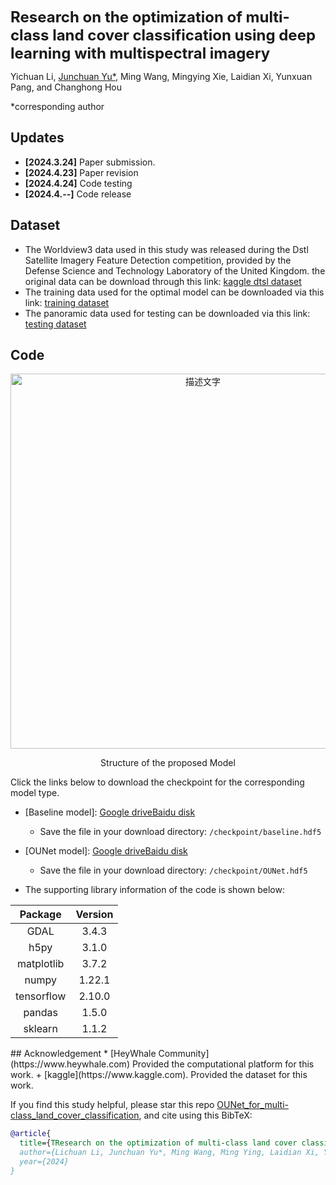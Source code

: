 
<font size='5'>**Research on the optimization of multi-class land cover classification using deep learning with multispectral imagery**</font>


Yichuan Li, [Junchuan Yu*](https://github.com/JunchuanYu), Ming Wang, Mingying Xie, Laidian Xi, Yunxuan Pang, and Changhong Hou

*corresponding author

## Updates
* **[2024.3.24]** Paper submission.
* **[2024.4.23]** Paper revision
* **[2024.4.24]** Code testing
* **[2024.4.--]** Code release


## Dataset
* The Worldview3 data used in this study was released during the Dstl Satellite Imagery Feature Detection competition, provided by the Defense Science and Technology Laboratory of the United Kingdom. the original data can be download through this link: [kaggle dtsl dataset](https://www.kaggle.com/c/dstl-satellite-imagery-feature-detection/data) 
* The training data used for the optimal model can be downloaded via this link: [training dataset]()
* The panoramic data used for testing can be downloaded via this link: [testing dataset](https://drive.google.com/file/d/1PXazNEqBFySvvvPYxQVijx_9RdprFtDw/view?usp=sharing)

## Code
<div style="text-align:center;">
    <img src="https://dunazo.oss-cn-beijing.aliyuncs.com/blog/network_revise3-04.jpg" width="600"  alt="描述文字">
</div>

<center>

Structure of the proposed Model
</center>


Click the links below to download the checkpoint for the corresponding model type.

- [Baseline model]: [Google drive](https://pan.baidu.com/s/1ipFqbnh1VqkAqZaGY9v80A?pwd=93g6)[Baidu disk]()
  + Save the file in your download directory: `/checkpoint/baseline.hdf5`

- [OUNet model]: [Google drive](https://pan.baidu.com/s/1ipFqbnh1VqkAqZaGY9v80A?pwd=93g6)[Baidu disk]()
  + Save the file in your download directory: `/checkpoint/OUNet.hdf5`

+ The supporting library information of the code is shown below:

<div align="center">

| Package                   | Version |
|:-------------------------:|:-------:|
| GDAL                      | 3.4.3   |
| h5py                      | 3.1.0   |
| matplotlib                | 3.7.2   |
| numpy                     | 1.22.1  |
| tensorflow                | 2.10.0  |
| pandas                    | 1.5.0   |
| sklearn                   | 1.1.2   |

</div>
## Acknowledgement
*  [HeyWhale Community](https://www.heywhale.com)  Provided the computational platform for this work.
+ [kaggle](https://www.kaggle.com).  Provided the dataset  for this work.

If you find this study helpful, please star this repo [OUNet_for_multi-class_land_cover_classification](https://github.com/JunchuanYu/OUNet_for_multi-class_land_cover_classification), and cite using this BibTeX:

```bibtex
@article{
  title={TResearch on the optimization of multi-class land cover classification using deep learning with multispectral imagery},
  author={Lichuan Li, Junchuan Yu*, Ming Wang, Ming Ying, Laidian Xi, Yunxuan Pang, and Changhong Hou}
  year={2024}
}
```


